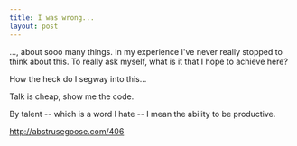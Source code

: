 ```yaml
---
title: I was wrong...
layout: post
---
```


..., about sooo many things. In my experience I've never really stopped to think about this. To really ask myself, what is it that I hope to achieve here? 

How the heck do I segway into this...

Talk is cheap, show me the code. 

By talent -- which is a word I hate -- I mean the ability to be productive.

http://abstrusegoose.com/406
